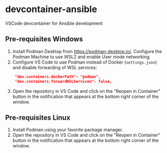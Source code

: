 # devcontainer-ansible
VSCode devcontainer for Ansible development

## Pre-requisites Windows

1. Install Podman Desktop from <https://podman-desktop.io/>. Configure the Podman Machine to use WSL2 and enable User mode networking.
2. Configure VS Code to use Podman instead of Docker (`settings.json`) and disable forwarding of WSL services:
   ```json
    "dev.containers.dockerPath": "podman",
    "dev.containers.forwardWSLServices": false,
   ```
3. Open the repository in VS Code and click on the "Reopen in Container" button in the notification that appears at the bottom right corner of the window.

## Pre-requisites Linux

1. Install Podman using your favorite package manager.
2. Open the repository in VS Code and click on the "Reopen in Container" button in the notification that appears at the bottom right corner of the window.
